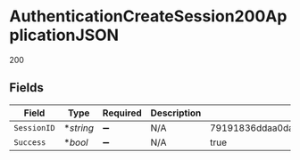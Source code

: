# AuthenticationCreateSession200ApplicationJSON

200


## Fields

| Field                                    | Type                                     | Required                                 | Description                              | Example                                  |
| ---------------------------------------- | ---------------------------------------- | ---------------------------------------- | ---------------------------------------- | ---------------------------------------- |
| `SessionID`                              | **string*                                | :heavy_minus_sign:                       | N/A                                      | 79191836ddaa0da3df76a5ffef6f07ad6ab0c641 |
| `Success`                                | **bool*                                  | :heavy_minus_sign:                       | N/A                                      | true                                     |